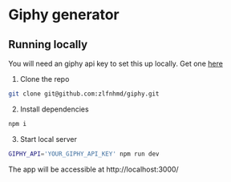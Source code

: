 # Giphy generator

## Running locally
You will need an giphy api key to set this up locally. Get one [here](https://developers.giphy.com/)

1. Clone the repo
```bash
git clone git@github.com:zlfnhmd/giphy.git
```

2. Install dependencies
```bash
npm i
```

3. Start local server
```bash
GIPHY_API='YOUR_GIPHY_API_KEY' npm run dev
```
 The app will be accessible at http://localhost:3000/

